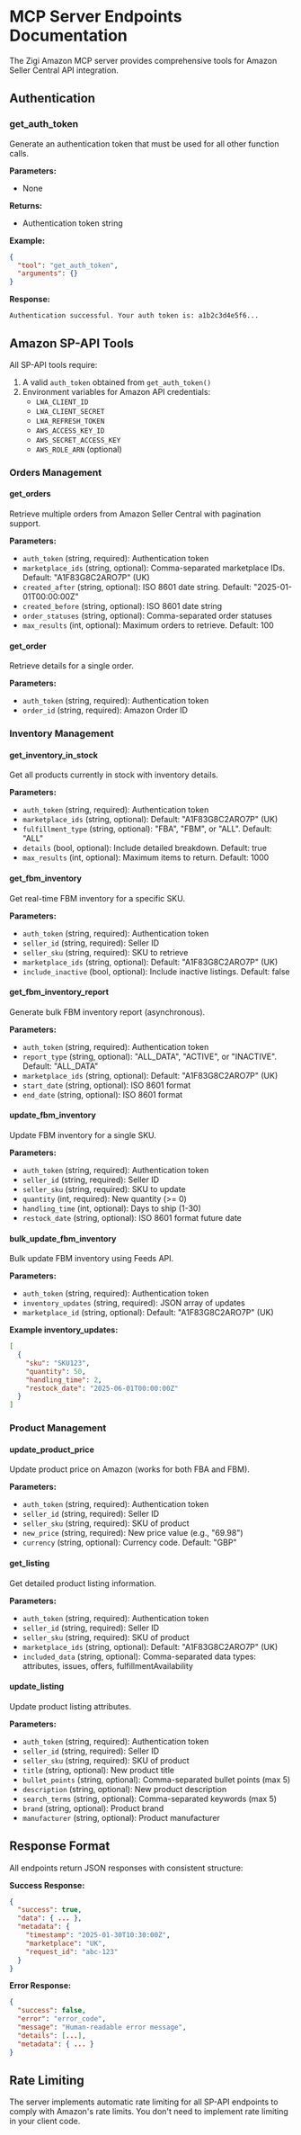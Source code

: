 # MCP Server Endpoints Documentation

The Zigi Amazon MCP server provides comprehensive tools for Amazon Seller Central API integration.

## Authentication

### get_auth_token
Generate an authentication token that must be used for all other function calls.

**Parameters:**
- None

**Returns:**
- Authentication token string

**Example:**
```json
{
  "tool": "get_auth_token",
  "arguments": {}
}
```

**Response:**
```
Authentication successful. Your auth token is: a1b2c3d4e5f6...
```

## Amazon SP-API Tools

All SP-API tools require:
1. A valid `auth_token` obtained from `get_auth_token()`
2. Environment variables for Amazon API credentials:
   - `LWA_CLIENT_ID`
   - `LWA_CLIENT_SECRET` 
   - `LWA_REFRESH_TOKEN`
   - `AWS_ACCESS_KEY_ID`
   - `AWS_SECRET_ACCESS_KEY`
   - `AWS_ROLE_ARN` (optional)

### Orders Management

#### get_orders
Retrieve multiple orders from Amazon Seller Central with pagination support.

**Parameters:**
- `auth_token` (string, required): Authentication token
- `marketplace_ids` (string, optional): Comma-separated marketplace IDs. Default: "A1F83G8C2ARO7P" (UK)
- `created_after` (string, optional): ISO 8601 date string. Default: "2025-01-01T00:00:00Z"
- `created_before` (string, optional): ISO 8601 date string
- `order_statuses` (string, optional): Comma-separated order statuses
- `max_results` (int, optional): Maximum orders to retrieve. Default: 100

#### get_order
Retrieve details for a single order.

**Parameters:**
- `auth_token` (string, required): Authentication token
- `order_id` (string, required): Amazon Order ID

### Inventory Management

#### get_inventory_in_stock
Get all products currently in stock with inventory details.

**Parameters:**
- `auth_token` (string, required): Authentication token
- `marketplace_ids` (string, optional): Default: "A1F83G8C2ARO7P" (UK)
- `fulfillment_type` (string, optional): "FBA", "FBM", or "ALL". Default: "ALL"
- `details` (bool, optional): Include detailed breakdown. Default: true
- `max_results` (int, optional): Maximum items to return. Default: 1000

#### get_fbm_inventory
Get real-time FBM inventory for a specific SKU.

**Parameters:**
- `auth_token` (string, required): Authentication token
- `seller_id` (string, required): Seller ID
- `seller_sku` (string, required): SKU to retrieve
- `marketplace_ids` (string, optional): Default: "A1F83G8C2ARO7P" (UK)
- `include_inactive` (bool, optional): Include inactive listings. Default: false

#### get_fbm_inventory_report
Generate bulk FBM inventory report (asynchronous).

**Parameters:**
- `auth_token` (string, required): Authentication token
- `report_type` (string, optional): "ALL_DATA", "ACTIVE", or "INACTIVE". Default: "ALL_DATA"
- `marketplace_ids` (string, optional): Default: "A1F83G8C2ARO7P" (UK)
- `start_date` (string, optional): ISO 8601 format
- `end_date` (string, optional): ISO 8601 format

#### update_fbm_inventory
Update FBM inventory for a single SKU.

**Parameters:**
- `auth_token` (string, required): Authentication token
- `seller_id` (string, required): Seller ID
- `seller_sku` (string, required): SKU to update
- `quantity` (int, required): New quantity (>= 0)
- `handling_time` (int, optional): Days to ship (1-30)
- `restock_date` (string, optional): ISO 8601 format future date

#### bulk_update_fbm_inventory
Bulk update FBM inventory using Feeds API.

**Parameters:**
- `auth_token` (string, required): Authentication token
- `inventory_updates` (string, required): JSON array of updates
- `marketplace_id` (string, optional): Default: "A1F83G8C2ARO7P" (UK)

**Example inventory_updates:**
```json
[
  {
    "sku": "SKU123",
    "quantity": 50,
    "handling_time": 2,
    "restock_date": "2025-06-01T00:00:00Z"
  }
]
```

### Product Management

#### update_product_price
Update product price on Amazon (works for both FBA and FBM).

**Parameters:**
- `auth_token` (string, required): Authentication token
- `seller_id` (string, required): Seller ID
- `seller_sku` (string, required): SKU of product
- `new_price` (string, required): New price value (e.g., "69.98")
- `currency` (string, optional): Currency code. Default: "GBP"

#### get_listing
Get detailed product listing information.

**Parameters:**
- `auth_token` (string, required): Authentication token
- `seller_id` (string, required): Seller ID
- `seller_sku` (string, required): SKU of product
- `marketplace_ids` (string, optional): Default: "A1F83G8C2ARO7P" (UK)
- `included_data` (string, optional): Comma-separated data types: attributes, issues, offers, fulfillmentAvailability

#### update_listing
Update product listing attributes.

**Parameters:**
- `auth_token` (string, required): Authentication token
- `seller_id` (string, required): Seller ID
- `seller_sku` (string, required): SKU of product
- `title` (string, optional): New product title
- `bullet_points` (string, optional): Comma-separated bullet points (max 5)
- `description` (string, optional): New product description
- `search_terms` (string, optional): Comma-separated keywords (max 5)
- `brand` (string, optional): Product brand
- `manufacturer` (string, optional): Product manufacturer

## Response Format

All endpoints return JSON responses with consistent structure:

**Success Response:**
```json
{
  "success": true,
  "data": { ... },
  "metadata": {
    "timestamp": "2025-01-30T10:30:00Z",
    "marketplace": "UK",
    "request_id": "abc-123"
  }
}
```

**Error Response:**
```json
{
  "success": false,
  "error": "error_code",
  "message": "Human-readable error message",
  "details": [...],
  "metadata": { ... }
}
```

## Rate Limiting

The server implements automatic rate limiting for all SP-API endpoints to comply with Amazon's rate limits. You don't need to implement rate limiting in your client code.